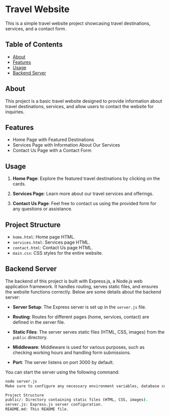 # Travel Website

This is a simple travel website project showcasing travel destinations, services, and a contact form.

## Table of Contents

- [About](#about)
- [Features](#features)
- [Usage](#usage)
- [Backend Server](#backend-server)


## About

This project is a basic travel website designed to provide information about travel destinations, services, and allow users to contact the website for inquiries.

## Features

- Home Page with Featured Destinations
- Services Page with Information About Our Services
- Contact Us Page with a Contact Form

## Usage

1. **Home Page**: Explore the featured travel destinations by clicking on the cards.

2. **Services Page**: Learn more about our travel services and offerings.

3. **Contact Us Page**: Feel free to contact us using the provided form for any questions or assistance.

## Project Structure

- `home.html`: Home page HTML.
- `services.html`: Services page HTML.
- `contact.html`: Contact Us page HTML.
- `main.css`: CSS styles for the entire website.



## Backend Server

The backend of this project is built with Express.js, a Node.js web application framework. It handles routing, serves static files, and ensures the website functions correctly. Below are some details about the backend server:

- **Server Setup**: The Express server is set up in the `server.js` file.

- **Routing**: Routes for different pages (home, services, contact) are defined in the server file.

- **Static Files**: The server serves static files (HTML, CSS, images) from the `public` directory.

- **Middleware**: Middleware is used for various purposes, such as checking working hours and handling form submissions.

- **Port**: The server listens on port 3000 by default.

You can start the server using the following command:

```bash
node server.js
Make sure to configure any necessary environment variables, database connections, or additional server settings as required for your project.

Project Structure
public/: Directory containing static files (HTML, CSS, images).
server.js: Express.js server configuration.
README.md: This README file.